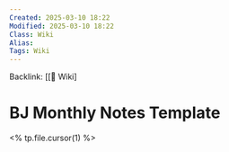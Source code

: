 ```yaml
---
Created: 2025-03-10 18:22
Modified: 2025-03-10 18:22
Class: Wiki
Alias: 
Tags: Wiki
---
```


Backlink: [[🧠 Wiki]

# BJ Monthly Notes Template

<% tp.file.cursor(1) %>

